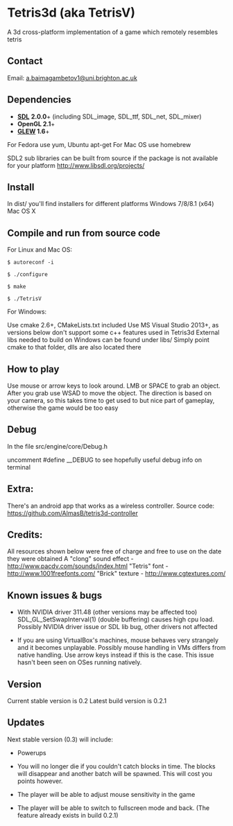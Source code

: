Tetris3d (aka TetrisV)
======================

A 3d cross-platform implementation of a game which remotely resembles tetris

## Contact ##

Email: a.baimagambetov1@uni.brighton.ac.uk

## Dependencies ##

* **[SDL](http://www.libsdl.org/)** **2.0.0**+ (including SDL_image, SDL_ttf, SDL_net, SDL_mixer)
* **OpenGL 2.1**+
* **[GLEW](http://glew.sourceforge.net/) 1.6**+

For Fedora use yum, Ubuntu apt-get
For Mac OS use homebrew

SDL2 sub libraries can be built from source if the package is not available
for your platform http://www.libsdl.org/projects/

## Install ##

In dist/ you'll find installers for different platforms
Windows 7/8/8.1 (x64)
Mac OS X

## Compile and run from source code ##

For Linux and Mac OS:

`$ autoreconf -i`

`$ ./configure`

`$ make`

`$ ./TetrisV`

For Windows:

Use cmake 2.6+, CMakeLists.txt included
Use MS Visual Studio 2013+, as versions below don't support some c++ features used in Tetris3d
External libs needed to build on Windows can be found under libs/
Simply point cmake to that folder, dlls are also located there

## How to play ##

Use mouse or arrow keys to look around. LMB or SPACE to grab an object. After you grab use WSAD to
move the object. The direction is based on your camera, so this takes time to get used to but nice
part of gameplay, otherwise the game would be too easy

## Debug ##

In the file src/engine/core/Debug.h

uncomment #define __DEBUG to see hopefully useful debug info on terminal
    
## Extra: ##

There's an android app that works as a wireless controller. Source code:
https://github.com/AlmasB/tetris3d-controller

## Credits: ##

All resources shown below were free of charge and free to use on the date they were obtained
A "clong" sound effect - http://www.pacdv.com/sounds/index.html
"Tetris" font - http://www.1001freefonts.com/
"Brick" texture - http://www.cgtextures.com/

    
## Known issues & bugs ##

* With NVIDIA driver 311.48 (other versions may be affected too) SDL_GL_SetSwapInterval(1)
    (double buffering) causes high cpu load. Possibly NVIDIA driver issue or SDL lib bug, 
    other drivers not affected
    
* If you are using VirtualBox's machines, mouse behaves very strangely and it becomes unplayable.
    Possibly mouse handling in VMs differs from native handling.
    Use arrow keys instead if this is the case. This issue hasn't been seen on OSes running natively.
    
## Version ##

Current stable version is 0.2
Latest build version is 0.2.1
    
## Updates ##

Next stable version (0.3) will include:

* Powerups

* You will no longer die if you couldn't catch blocks in time. The blocks will disappear and another batch will be spawned.
    This will cost you points however.
    
* The player will be able to adjust mouse sensitivity in the game

* The player will be able to switch to fullscreen mode and back.
    (The feature already exists in build 0.2.1)